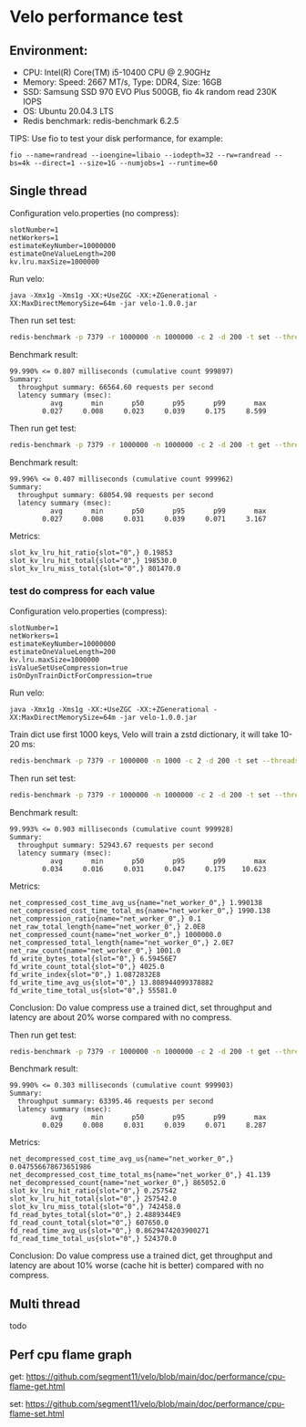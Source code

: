 # Velo performance test

## Environment:

- CPU: Intel(R) Core(TM) i5-10400 CPU @ 2.90GHz
- Memory: Speed: 2667 MT/s, Type: DDR4, Size: 16GB
- SSD: Samsung SSD 970 EVO Plus 500GB, fio 4k random read 230K IOPS
- OS: Ubuntu 20.04.3 LTS
- Redis benchmark: redis-benchmark 6.2.5

TIPS: Use fio to test your disk performance, for example:

```shell
fio --name=randread --ioengine=libaio --iodepth=32 --rw=randread --bs=4k --direct=1 --size=1G --numjobs=1 --runtime=60
```

## Single thread

Configuration velo.properties (no compress):
```properties
slotNumber=1
netWorkers=1
estimateKeyNumber=10000000
estimateOneValueLength=200
kv.lru.maxSize=1000000
```

Run velo:
```shell
java -Xmx1g -Xms1g -XX:+UseZGC -XX:+ZGenerational -XX:MaxDirectMemorySize=64m -jar velo-1.0.0.jar
```

Then run set test:
```bash
redis-benchmark -p 7379 -r 1000000 -n 1000000 -c 2 -d 200 -t set --threads 1
```

Benchmark result:
```code
99.990% <= 0.807 milliseconds (cumulative count 999897)
Summary:
  throughput summary: 66564.60 requests per second
  latency summary (msec):
          avg       min       p50       p95       p99       max
        0.027     0.008     0.023     0.039     0.175     8.599
```

Then run get test:
```bash
redis-benchmark -p 7379 -r 1000000 -n 1000000 -c 2 -d 200 -t get --threads 1
```

Benchmark result:
```code
99.996% <= 0.407 milliseconds (cumulative count 999962)
Summary:
  throughput summary: 68054.98 requests per second
  latency summary (msec):
          avg       min       p50       p95       p99       max
        0.027     0.008     0.031     0.039     0.071     3.167
```

Metrics:
```text
slot_kv_lru_hit_ratio{slot="0",} 0.19853
slot_kv_lru_hit_total{slot="0",} 198530.0
slot_kv_lru_miss_total{slot="0",} 801470.0
```

### test do compress for each value

Configuration velo.properties (compress):
```properties
slotNumber=1
netWorkers=1
estimateKeyNumber=10000000
estimateOneValueLength=200
kv.lru.maxSize=1000000
isValueSetUseCompression=true
isOnDynTrainDictForCompression=true
```

Run velo:
```shell
java -Xmx1g -Xms1g -XX:+UseZGC -XX:+ZGenerational -XX:MaxDirectMemorySize=64m -jar velo-1.0.0.jar
```

Train dict use first 1000 keys, Velo will train a zstd dictionary, it will take 10-20 ms:
```bash
redis-benchmark -p 7379 -r 1000000 -n 1000 -c 2 -d 200 -t set --threads 1
```

Then run set test:
```bash
redis-benchmark -p 7379 -r 1000000 -n 1000000 -c 2 -d 200 -t set --threads 1
```

Benchmark result:
```code
99.993% <= 0.903 milliseconds (cumulative count 999928)
Summary:
  throughput summary: 52943.67 requests per second
  latency summary (msec):
          avg       min       p50       p95       p99       max
        0.034     0.016     0.031     0.047     0.175    10.623
```

Metrics:
```text
net_compressed_cost_time_avg_us{name="net_worker_0",} 1.990138
net_compressed_cost_time_total_ms{name="net_worker_0",} 1990.138
net_compression_ratio{name="net_worker_0",} 0.1
net_raw_total_length{name="net_worker_0",} 2.0E8
net_compressed_count{name="net_worker_0",} 1000000.0
net_compressed_total_length{name="net_worker_0",} 2.0E7
net_raw_count{name="net_worker_0",} 1001.0
fd_write_bytes_total{slot="0",} 6.59456E7
fd_write_count_total{slot="0",} 4025.0
fd_write_index{slot="0",} 1.0872832E8
fd_write_time_avg_us{slot="0",} 13.808944099378882
fd_write_time_total_us{slot="0",} 55581.0
```

Conclusion:
Do value compress use a trained dict, set throughput and latency are about 20% worse compared with no compress.

Then run get test:
```bash
redis-benchmark -p 7379 -r 1000000 -n 1000000 -c 2 -d 200 -t get --threads 1
```

Benchmark result:
```code
99.990% <= 0.303 milliseconds (cumulative count 999903)
Summary:
  throughput summary: 63395.46 requests per second
  latency summary (msec):
          avg       min       p50       p95       p99       max
        0.029     0.008     0.031     0.039     0.071     8.287
```

Metrics:
```text
net_decompressed_cost_time_avg_us{name="net_worker_0",} 0.047556678673651986
net_decompressed_cost_time_total_ms{name="net_worker_0",} 41.139
net_decompressed_count{name="net_worker_0",} 865052.0
slot_kv_lru_hit_ratio{slot="0",} 0.257542
slot_kv_lru_hit_total{slot="0",} 257542.0
slot_kv_lru_miss_total{slot="0",} 742458.0
fd_read_bytes_total{slot="0",} 2.4889344E9
fd_read_count_total{slot="0",} 607650.0
fd_read_time_avg_us{slot="0",} 0.8629474203900271
fd_read_time_total_us{slot="0",} 524370.0
```

Conclusion:
Do value compress use a trained dict, get throughput and latency are about 10% worse (cache hit is better) compared with no compress.

## Multi thread

todo

## Perf cpu flame graph

get:
https://github.com/segment11/velo/blob/main/doc/performance/cpu-flame-get.html

set:
https://github.com/segment11/velo/blob/main/doc/performance/cpu-flame-set.html